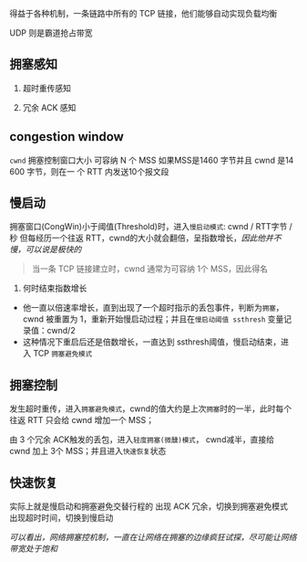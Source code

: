 得益于各种机制，一条链路中所有的 TCP 链接，他们能够自动实现负载均衡

UDP 则是霸道抢占带宽

## 拥塞感知
1. 超时重传感知

2. 冗余 ACK 感知

## congestion window
`cwnd` 拥塞控制窗口大小
可容纳 N 个 MSS
如果MSS是1460 字节并且 cwnd 是14 600 字节，则在一 个 RTT 内发送10个报文段

## 慢启动
拥塞窗口(CongWin)小于阈值(Threshold)时，进入`慢启动模式`: cwnd / RTT字节 / 秒
但每经历一个往返 RTT，cwnd的大小就会翻倍，呈指数增长，*因此他并不慢，可以说是极快的*

> 当一条 TCP 链接建立时，cwnd 通常为可容纳 1个 MSS，因此得名

1. 何时结束指数增长
* 他一直以倍速率增长，直到出现了一个超时指示的丢包事件，判断为`拥塞`，cwnd 被重置为 1，重新开始慢启动过程；并且在`慢启动阈值 ssthresh` 变量记录值：cwnd/2
* 这种情况下重启后还是倍数增长，一直达到 ssthresh阈值，慢启动结束，进入 TCP `拥塞避免模式`

## 拥塞控制
发生超时重传，进入`拥塞避免模式`，cwnd的值大约是上次`拥塞`时的一半，此时每个往返 RTT 只会给 cwnd 增加一个 MSS；

由 3 个冗余 ACK触发的丢包，进入`轻度拥塞(微醺)模式`， cwnd减半，直接给 cwnd 加上 3个 MSS；并且进入`快速恢复`状态

## 快速恢复
实际上就是慢启动和拥塞避免交替行程的
出现 ACK 冗余，切换到拥塞避免模式
出现超时时间，切换到慢启动

*可以看出，网络拥塞控机制，一直在让网络在拥塞的边缘疯狂试探，尽可能让网络带宽处于饱和*
